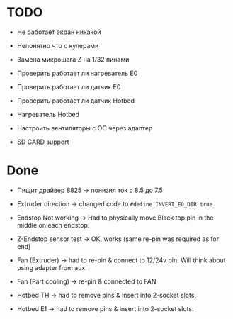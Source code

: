 # TODO
* Не работает экран никакой
* Непонятно что с кулерами

* Замена микрошага Z на 1/32 пинами
* Проверить работает ли нагреватель E0
* Проверить работает ли датчик E0
* Проверить работает ли датчик Hotbed
* Нагреватель Hotbed
* Настроить вентиляторы с ОС через адаптер
* SD CARD support

# Done

* Пищит драйвер 8825 -> понизил ток с 8.5 до 7.5
* Extruder direction -> changed code to `#define INVERT_E0_DIR true`
* Endstop Not working -> Had to physically move Black top pin in the middle on each endstop.
* Z-Endstop sensor test -> OK, works (same re-pin was required as for end) 

* Fan (Extruder) -> had to re-pin & connect to 12/24v pin. Will think about using adapter from aux.
* Fan (Part cooling) -> re-pin & connected to FAN

* Hotbed TH -> had to remove pins & insert into 2-socket slots.
* Hotbed E1 -> had to remove pins & insert into 2-socket slots.